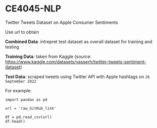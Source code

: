 # CE4045-NLP
Twitter Tweets Dataset on Apple Consumer Sentiments

Use *url* to obtain

**Combined Data**: intrepret test dataset as overall dataset for training and testing

**Training Data**: taken from Kaggle (source: https://www.kaggle.com/datasets/yasserh/twitter-tweets-sentiment-dataset)

**Test Data**: scraped tweets using Twitter API with Apple hashtags on ```26 September 2022```

For example:

```
import pandas as pd

url = 'raw_GitHub_link'

df = pd.read_csv(url)
df.head()
```
